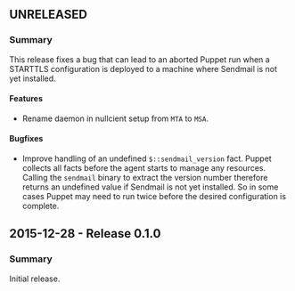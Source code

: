 ## UNRELEASED

### Summary

This release fixes a bug that can lead to an aborted Puppet run when a STARTTLS configuration is deployed to a machine where Sendmail is not yet installed.

#### Features

- Rename daemon in nullcient setup from `MTA` to `MSA`.

#### Bugfixes

- Improve handling of an undefined `$::sendmail_version` fact. Puppet collects all facts before the agent starts to manage any resources. Calling the `sendmail` binary to extract the version number therefore returns an undefined value if Sendmail is not yet installed. So in some cases Puppet may need to run twice before the desired configuration is complete.

## 2015-12-28 - Release 0.1.0

### Summary

Initial release.
